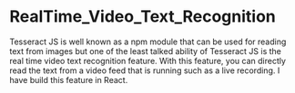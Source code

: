 # RealTime_Video_Text_Recognition
Tesseract JS is well known as a npm module that can be used for reading text from images but one of the least talked ability of Tesseract JS is the real time video text recognition feature. With this feature, you can directly read the text from a video feed that is running such as a live recording. I have build this feature in React.
